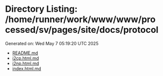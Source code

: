 # Directory Listing: /home/runner/work/www/www/processed/sv/pages/site/docs/protocol
Generated on: Wed May  7 05:19:20 UTC 2025

- [README.md](README.md)
- [i2cp.html.md](i2cp.html.md)
- [i2np.html.md](i2np.html.md)
- [index.html.md](index.html.md)
